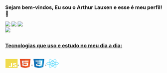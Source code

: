 ### Sejam bem-vindos, Eu sou o Arthur Lauxen e esse é meu perfil!👋
  <div>
    <a href="https://www.instagram.com/arthur_lauxen/" target="_blank"><img src="https://img.shields.io/badge/-Instagram-%23E4405F?style=for-the-badge&logo=instagram&logoColor=white" target="_blank"></a>
    <a href = "mailto:arthurlauxen33@gmail.com"><img src="https://img.shields.io/badge/-Gmail-%23333?style=for-the-badge&logo=gmail&logoColor=white" target="_blank"></a>
    <a href="https://www.linkedin.com/in/arthur-lauxen-677178219/" target="_blank"><img src="https://img.shields.io/badge/-LinkedIn-%230077B5?style=for-the-badge&logo=linkedin&logoColor=white" target="_blank"></a> 
  <div/>
  

  
<div>
  <a href="https://github.com/ArthurLauxen">
  <img height="180em" src="https://github-readme-stats.vercel.app/api?username=ArthurLauxen&show_icons=true&theme=dark&include_all_commits=true&count_private=true"/>
 </div>
  
  ##
 ### Tecnologias que uso e estudo no meu dia a dia:
  <div style="display: inline_block"><br>
  <img align="center" alt="Arthur-Js" height="30" width="40" src="https://raw.githubusercontent.com/devicons/devicon/master/icons/javascript/javascript-plain.svg">
 
  
  <img align="center" alt="Arthur-HTML" height="30" width="40" src="https://raw.githubusercontent.com/devicons/devicon/master/icons/html5/html5-original.svg">
  <img align="center" alt="Arthur-CSS" height="30" width="40" src="https://raw.githubusercontent.com/devicons/devicon/master/icons/css3/css3-original.svg">
   <img align="center" alt="Arthur-React" height="30" width="40" src="https://raw.githubusercontent.com/devicons/devicon/master/icons/react/react-original.svg">
  
 </div>
  

   

    
    
